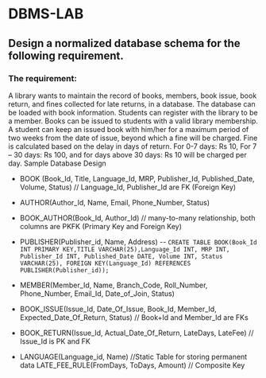 # DBMS-LAB
## Design a normalized database schema for the following requirement.
### The requirement:
A library wants to maintain the record of books, members, book issue, book
return, and fines collected for late returns, in a database. The database can be loaded with book
information. Students can register with the library to be a member. Books can be issued to
students with a valid library membership. A student can keep an issued book with him/her for a
maximum period of two weeks from the date of issue, beyond which a fine will be charged. Fine
is calculated based on the delay in days of return. For 0-7 days: Rs 10, For 7 – 30 days: Rs 100,
and for days above 30 days: Rs 10 will be charged per day.
Sample Database Design

- BOOK (Book_Id, Title, Language_Id, MRP, Publisher_Id, Published_Date, Volume, Status) //
Language_Id, Publisher_Id are FK (Foreign Key)
- AUTHOR(Author_Id, Name, Email, Phone_Number, Status)
- BOOK_AUTHOR(Book_Id, Author_Id) // many-to-many relationship, both columns are PKFK
(Primary Key and Foreign Key)
- PUBLISHER(Publisher_id, Name, Address)
--  ```CREATE TABLE BOOK(Book_Id INT PRIMARY KEY,TITLE VARCHAR(25),Language_Id INT, MRP INT, Publisher_Id INT, Published_Date DATE, Volume INT, Status VARCHAR(25), FOREIGN KEY(Language_Id) REFERENCES PUBLISHER(Publisher_id));```

- MEMBER(Member_Id, Name, Branch_Code, Roll_Number, Phone_Number, Email_Id,
Date_of_Join, Status)
- BOOK_ISSUE(Issue_Id, Date_Of_Issue, Book_Id, Member_Id, Expected_Date_Of_Return,
Status) // Book+Id and Member_Id are FKs
- BOOK_RETURN(Issue_Id, Actual_Date_Of_Return, LateDays, LateFee) // Issue_Id is PK and
FK
- LANGUAGE(Language_id, Name) //Static Table for storing permanent data
LATE_FEE_RULE(FromDays, ToDays, Amount) // Composite Key 
